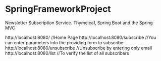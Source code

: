 # SpringFrameworkProject
Newsletter Subscription Service. Thymeleaf, Spring Boot and the Spring MVC

http://localhost:8080/             //Home Page
http://localhost:8080/subscribe    //You can enter parameters into the providing form to subscribe
http://localhost:8080/unsubscribe  //Unsubscribe by entering only email
http://localhost:8080/list         //To verify the list of all subscribers
